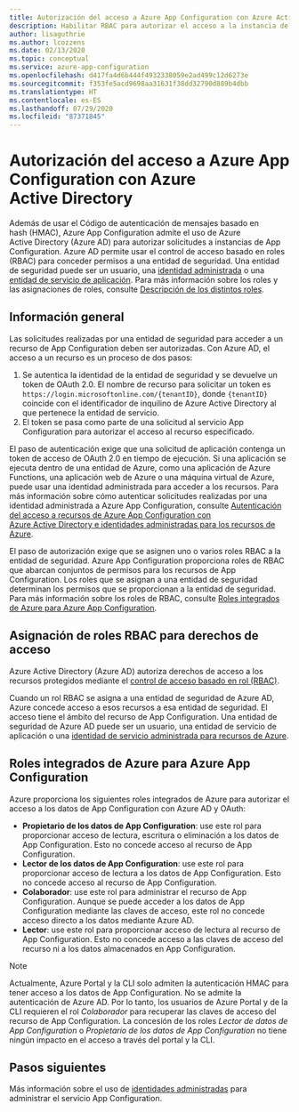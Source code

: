 ```yaml
---
title: Autorización del acceso a Azure App Configuration con Azure Active Directory
description: Habilitar RBAC para autorizar el acceso a la instancia de Azure App Configuration
author: lisaguthrie
ms.author: lcozzens
ms.date: 02/13/2020
ms.topic: conceptual
ms.service: azure-app-configuration
ms.openlocfilehash: d417fa4d6b444f4932338059e2ad499c12d6273e
ms.sourcegitcommit: f353fe5acd9698aa31631f38dd32790d889b4dbb
ms.translationtype: HT
ms.contentlocale: es-ES
ms.lasthandoff: 07/29/2020
ms.locfileid: "87371845"
---
```

# <a name="authorize-access-to-azure-app-configuration-using-azure-active-directory"></a>Autorización del acceso a Azure App Configuration con Azure Active Directory
Además de usar el Código de autenticación de mensajes basado en hash (HMAC), Azure App Configuration admite el uso de Azure Active Directory (Azure AD) para autorizar solicitudes a instancias de App Configuration.  Azure AD permite usar el control de acceso basado en roles (RBAC) para conceder permisos a una entidad de seguridad.  Una entidad de seguridad puede ser un usuario, una [identidad administrada](../active-directory/managed-identities-azure-resources/overview.md) o una [entidad de servicio de aplicación](../active-directory/develop/app-objects-and-service-principals.md).  Para más información sobre los roles y las asignaciones de roles, consulte [Descripción de los distintos roles](../role-based-access-control/overview.md).

## <a name="overview"></a>Información general
Las solicitudes realizadas por una entidad de seguridad para acceder a un recurso de App Configuration deben ser autorizadas. Con Azure AD, el acceso a un recurso es un proceso de dos pasos:
1. Se autentica la identidad de la entidad de seguridad y se devuelve un token de OAuth 2.0.  El nombre de recurso para solicitar un token es `https://login.microsoftonline.com/{tenantID}`, donde `{tenantID}` coincide con el identificador de inquilino de Azure Active Directory al que pertenece la entidad de servicio.
2. El token se pasa como parte de una solicitud al servicio App Configuration para autorizar el acceso al recurso especificado.

El paso de autenticación exige que una solicitud de aplicación contenga un token de acceso de OAuth 2.0 en tiempo de ejecución.  Si una aplicación se ejecuta dentro de una entidad de Azure, como una aplicación de Azure Functions, una aplicación web de Azure o una máquina virtual de Azure, puede usar una identidad administrada para acceder a los recursos.  Para más información sobre cómo autenticar solicitudes realizadas por una identidad administrada a Azure App Configuration, consulte [Autenticación del acceso a recursos de Azure App Configuration con Azure Active Directory e identidades administradas para los recursos de Azure](howto-integrate-azure-managed-service-identity.md).

El paso de autorización exige que se asignen uno o varios roles RBAC a la entidad de seguridad. Azure App Configuration proporciona roles de RBAC que abarcan conjuntos de permisos para los recursos de App Configuration. Los roles que se asignan a una entidad de seguridad determinan los permisos que se proporcionan a la entidad de seguridad. Para más información sobre los roles de RBAC, consulte [Roles integrados de Azure para Azure App Configuration](#azure-built-in-roles-for-azure-app-configuration). 

## <a name="assign-rbac-roles-for-access-rights"></a>Asignación de roles RBAC para derechos de acceso
Azure Active Directory (Azure AD) autoriza derechos de acceso a los recursos protegidos mediante el [control de acceso basado en rol (RBAC)](../role-based-access-control/overview.md).

Cuando un rol RBAC se asigna a una entidad de seguridad de Azure AD, Azure concede acceso a esos recursos a esa entidad de seguridad. El acceso tiene el ámbito del recurso de App Configuration. Una entidad de seguridad de Azure AD puede ser un usuario, una entidad de servicio de aplicación o una [identidad de servicio administrada para recursos de Azure](../active-directory/managed-identities-azure-resources/overview.md).

## <a name="azure-built-in-roles-for-azure-app-configuration"></a>Roles integrados de Azure para Azure App Configuration
Azure proporciona los siguientes roles integrados de Azure para autorizar el acceso a los datos de App Configuration con Azure AD y OAuth:

- **Propietario de los datos de App Configuration**: use este rol para proporcionar acceso de lectura, escritura o eliminación a los datos de App Configuration. Esto no concede acceso al recurso de App Configuration.
- **Lector de los datos de App Configuration**: use este rol para proporcionar acceso de lectura a los datos de App Configuration. Esto no concede acceso al recurso de App Configuration.
- **Colaborador**: use este rol para administrar el recurso de App Configuration. Aunque se puede acceder a los datos de App Configuration mediante las claves de acceso, este rol no concede acceso directo a los datos mediante Azure AD.
- **Lector**: use este rol para proporcionar acceso de lectura al recurso de App Configuration. Esto no concede acceso a las claves de acceso del recurso ni a los datos almacenados en App Configuration.

> [!NOTE]
> Actualmente, Azure Portal y la CLI solo admiten la autenticación HMAC para tener acceso a los datos de App Configuration. No se admite la autenticación de Azure AD. Por lo tanto, los usuarios de Azure Portal y de la CLI requieren el rol *Colaborador* para recuperar las claves de acceso del recurso de App Configuration. La concesión de los roles *Lector de datos de App Configuration* o *Propietario de los datos de App Configuration* no tiene ningún impacto en el acceso a través del portal y la CLI.

## <a name="next-steps"></a>Pasos siguientes
Más información sobre el uso de [identidades administradas](howto-integrate-azure-managed-service-identity.md) para administrar el servicio App Configuration.

